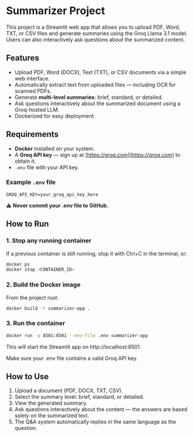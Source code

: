 # Summarizer Project

This project is a Streamlit web app that allows you to upload PDF, Word, TXT, or CSV files and generate summaries using the Groq Llama 3.1 model. Users can also interactively ask questions about the summarized content.

## Features

- Upload PDF, Word (DOCX), Text (TXT), or CSV documents via a simple web interface.
- Automatically extract text from uploaded files — including OCR for scanned PDFs.
- Generate **multi-level summaries**: brief, standard, or detailed.
- Ask questions interactively about the summarized document using a Groq-hosted LLM.
- Dockerized for easy deployment.

## Requirements

- **Docker** installed on your system.
- A **Groq API key** — sign up at [https://groq.com](https://groq.com) to obtain it.
- `.env` file with your API key.

### Example `.env` file

```env
GROQ_API_KEY=your_groq_api_key_here
```

⚠️ **Never commit your .env file to GitHub.**

## How to Run

### 1. Stop any running container

If a previous container is still running, stop it with Ctrl+C in the terminal, or:

```bash
docker ps
docker stop <CONTAINER_ID>
```

### 2. Build the Docker image

From the project root:

```bash
docker build -t summarizer-app .
```

### 3. Run the container

```bash
docker run -p 8501:8501 --env-file .env summarizer-app
```

This will start the Streamlit app on http://localhost:8501.

Make sure your .env file contains a valid Groq API key.

## How to Use

1. Upload a document (PDF, DOCX, TXT, CSV).
2. Select the summary level: brief, standard, or detailed.
3. View the generated summary.
4. Ask questions interactively about the content — the answers are based solely on the summarized text.
5. The Q&A system automatically replies in the same language as the question.
